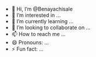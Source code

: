 - 👋 Hi, I’m @Benayachisale
- 👀 I’m interested in ...
- 🌱 I’m currently learning ...
- 💞️ I’m looking to collaborate on ...
- 📫 How to reach me ...
- 😄 Pronouns: ...
- ⚡ Fun fact: ...

<!---
Benayachisale/Benayachisale is a ✨ special ✨ repository because its `README.md` (this file) appears on your GitHub profile.
You can click the Preview link to take a look at your changes.
--->
